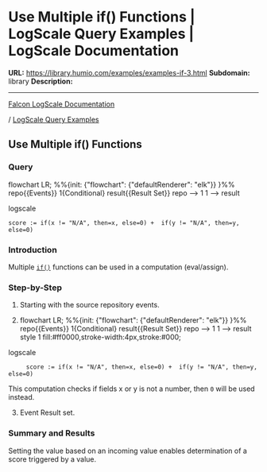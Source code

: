 # Use Multiple if() Functions | LogScale Query Examples | LogScale Documentation

**URL:** https://library.humio.com/examples/examples-if-3.html
**Subdomain:** library
**Description:** 

---

[Falcon LogScale Documentation](https://library.humio.com)

/ [LogScale Query Examples](examples.html)

## Use Multiple if() Functions

### Query

flowchart LR; %%{init: {"flowchart": {"defaultRenderer": "elk"}} }%% repo{{Events}} 1{Conditional} result{{Result Set}} repo --> 1 1 --> result

logscale
    
    
    score := if(x != "N/A", then=x, else=0) +  if(y != "N/A", then=y, else=0)

### Introduction

Multiple [`if()`](https://library.humio.com/data-analysis/functions-if.html) functions can be used in a computation (eval/assign). 

### Step-by-Step

  1. Starting with the source repository events.

  2. flowchart LR; %%{init: {"flowchart": {"defaultRenderer": "elk"}} }%% repo{{Events}} 1{Conditional} result{{Result Set}} repo --> 1 1 --> result style 1 fill:#ff0000,stroke-width:4px,stroke:#000;

logscale
         
         score := if(x != "N/A", then=x, else=0) +  if(y != "N/A", then=y, else=0)

This computation checks if fields x or y is not a number, then `0` will be used instead. 

  3. Event Result set.




### Summary and Results

Setting the value based on an incoming value enables determination of a score triggered by a value.
